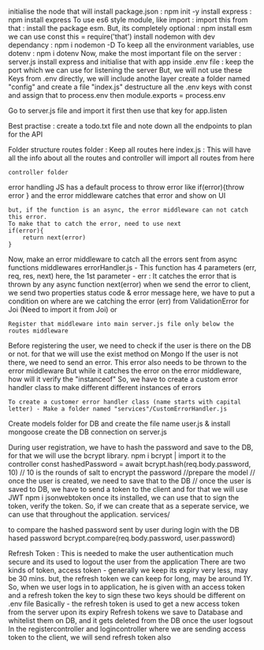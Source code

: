 initialise the node that will install package.json : npm init -y
install express : npm install express
To use es6 style module, like import : import this from that : install the package esm. But, its completely optional : npm install esm
    we can use const this = require('that')
install nodemon with dev dependancy : npm i nodemon -D
To keep all the environment variables, use dotenv : npm i dotenv 
Now, make the most important file on the server : server.js 
    install express and initialise that with app 
inside .env file : keep the port which we can use for listening the server
    But, we will not use these Keys from .env directly, we will include anothe layer 
    create a folder named "config" and create a file "index.js"
    destructure all the .env keys with const and assign that to process.env
    then module.exports = process.env

Go to server.js file and import it first
then use that key for app.listen

Best practise : create a todo.txt file and note down all the endpoints to plan for the API 

Folder structure
    routes folder : Keep all routes here
        index.js : This will have all the info about all the routes and controller will import all routes from here


    controller folder 


error handling
    JS has a default process to throw error like 
    if(error){throw error }
    and the error middleware catches that error and show on UI

    but, if the function is an async, the error middleware can not catch this error.
    To make that to catch the error, need to use next 
    if(error){
        return next(error)
    }

Now, make an error middleware to catch all the errors sent from async functions
middlewares
    errorHandler.js - This function has 4 parameters (err, req, res, next)
    here, the 1st parameter - err : It catches the error that is thrown by any async function next(error)
    when we send the error to client, we send two properties 
        status code & error message
        here, we have to put a condition on where are we catching the error (err) from
            ValidationError for Joi (Need to import it from Joi) or

    Register that middleware into main server.js file only below the routes middleware 

Before registering the user, we need to check if the user is there on the DB or not. for that we will use the exist method on Mongo
If the user is not there, we need to send an error. This error also needs to be thrown to the error middleware
    But while it catches the error on the error middleware, how will it verify the "instanceof"
    So, we have to create a custom error handler class to make different different instances of errors

    To create a customer error handler class (name starts with capital letter) - Make a folder named "services"/CustomErrorHandler.js

Create models folder for DB and create the file name user.js & install mongoose
create the DB connection on server.js

During user registration, we have to hash the password and save to the DB, for that we will use the bcrypt library.
npm i bcrypt | import it to the controller 
const hashedPassword = await bcrypt.hash(req.body.password, 10) // 10 is the rounds of salt to encrypt the password
//prepare the model
// once the user is created, we need to save that to the DB
// once the user is saved to DB, we have to send a token to the client and for that we will use JWT
npm i jsonwebtoken
once its installed, we can use that to sign the token, verify the token.
So, if we can create that as a seperate service, we can use that throughout the application.
services/

to compare the hashed password sent by user during login with the DB hased password
bcrypt.compare(req.body.password, user.password)

Refresh Token : This is needed to make the user authentication much secure and its used to logout the user from the application
    There are two kinds of token, access token - generally we keep its expiry very less, may be 30 mins.
    but, the refresh token we can keep for long, may be around 1Y.
    So, when we user logs in to application, he is given with an access token and a refresh token 
        the key to sign these two keys should be different on .env file 
    Basically - the refresh token is used to get a new access token from the server upon its expiry
    Refresh tokens we save to Database and whitelist them on DB, and it gets deleted from the DB once the user logsout
        In the registercontroller and logincontroller where we are sending access token to the client, we will send refresh token also
        